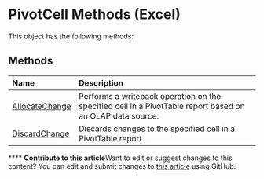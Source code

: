 
# PivotCell Methods (Excel)
This object has the following methods:

## Methods



|**Name**|**Description**|
|:-----|:-----|
| [AllocateChange](21865f48-a011-478b-b485-16eba786dd92.md)|Performs a writeback operation on the specified cell in a PivotTable report based on an OLAP data source.|
| [DiscardChange](26bd8db6-05c9-791a-be69-2f141053c746.md)|Discards changes to the specified cell in a PivotTable report.|

****   **Contribute to this article**Want to edit or suggest changes to this content? You can edit and submit changes to  [this article](https://github.com/jhershey00/VBA_Excel_Test/OpenXMLCon/articles/d6b2b236-6760-451d-a696-69cd8a3c130d.md) using GitHub.

